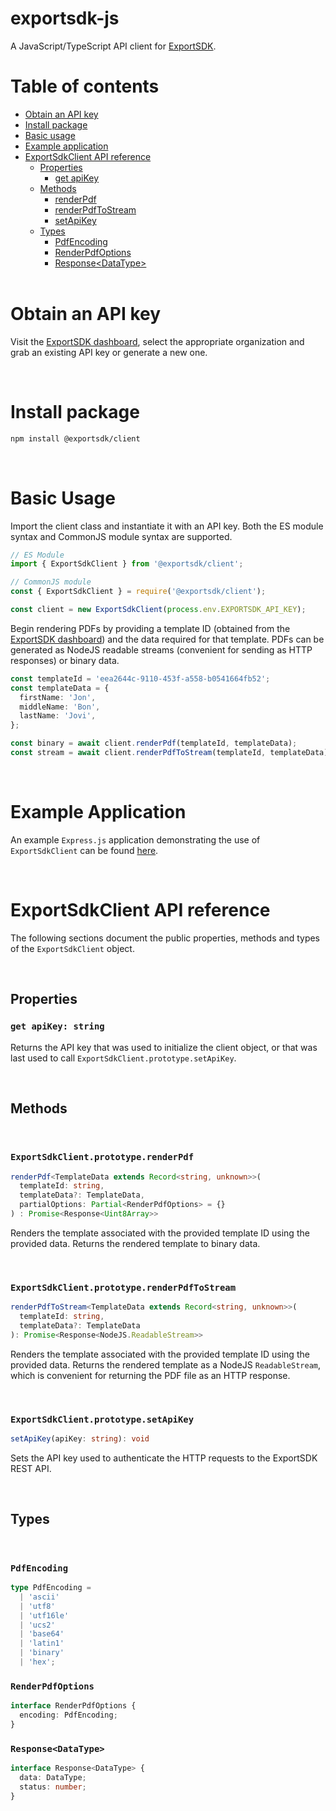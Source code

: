 # exportsdk-js

A JavaScript/TypeScript API client for [ExportSDK](https://exportsdk.com).

# Table of contents

- [Obtain an API key](#obtain-an-api-key)
- [Install package](#install-package)
- [Basic usage](#basic-usage)
- [Example application](#example-application)
- [ExportSdkClient API reference](#exportsdkclient-api-reference)
  - [Properties](#client-properties)
    - [get apiKey](#get-apikey)
  - [Methods](#client-methods)
    - [renderPdf](#renderPdf)
    - [renderPdfToStream](#renderPdfToStream)
    - [setApiKey](#setApiKey)
  - [Types](#client-types)
    - [PdfEncoding](#pdfencoding)
    - [RenderPdfOptions](#renderpdfoptions)
    - [Response\<DataType\>](#Response)
    <br/><br/>

# Obtain an API key

Visit the [ExportSDK dashboard](https://app.exportsdk.com/settings/keys), select the appropriate organization and grab an existing API key or generate a new one.

<br />

# Install package

```sh
npm install @exportsdk/client
```

<br />

# Basic Usage

Import the client class and instantiate it with an API key. Both the ES module syntax and CommonJS module syntax are supported.

```typescript
// ES Module
import { ExportSdkClient } from '@exportsdk/client';

// CommonJS module
const { ExportSdkClient } = require('@exportsdk/client');

const client = new ExportSdkClient(process.env.EXPORTSDK_API_KEY);
```

Begin rendering PDFs by providing a template ID (obtained from the [ExportSDK dashboard](https://app.exportsdk.com/templates)) and the data required for that template. PDFs can be generated as NodeJS readable streams (convenient for sending as HTTP responses) or binary data.

```typescript
const templateId = 'eea2644c-9110-453f-a558-b0541664fb52';
const templateData = {
  firstName: 'Jon',
  middleName: 'Bon',
  lastName: 'Jovi',
};

const binary = await client.renderPdf(templateId, templateData);
const stream = await client.renderPdfToStream(templateId, templateData);
```

<br />

# Example Application

An example `Express.js` application demonstrating the use of `ExportSdkClient` can be found [here](src/example).

<br />

# ExportSdkClient API reference

The following sections document the public properties, methods and types of the `ExportSdkClient` object.

<br />

<a id="client-properties"></a>
## Properties

<a id="get-apikey"></a>
### `get apiKey: string`
Returns the API key that was used to initialize the client object, or that was last used to call `ExportSdkClient.prototype.setApiKey`.

<br />

<a id="client-methods"></a>
## Methods
<br />

<a id="renderPdf"></a>
### `ExportSdkClient.prototype.renderPdf`
```typescript
renderPdf<TemplateData extends Record<string, unknown>>(
  templateId: string,
  templateData?: TemplateData,
  partialOptions: Partial<RenderPdfOptions> = {}
) : Promise<Response<Uint8Array>>
```
Renders the template associated with the provided template ID using the provided data. Returns the rendered template to binary data.

<br />

<a id="renderPdfToStream"></a>
### `ExportSdkClient.prototype.renderPdfToStream`
```typescript
renderPdfToStream<TemplateData extends Record<string, unknown>>(
  templateId: string,
  templateData?: TemplateData
): Promise<Response<NodeJS.ReadableStream>>
```
Renders the template associated with the provided template ID using the provided data. Returns the rendered template as a NodeJS `ReadableStream`, which is convenient for returning the PDF file as an HTTP response.

<br />

<a id="setApiKey"></a>
### `ExportSdkClient.prototype.setApiKey`
```typescript
setApiKey(apiKey: string): void
```
Sets the API key used to authenticate the HTTP requests to the ExportSDK REST API.

<br />

<a id="client-types"></a>
## Types
<br />

### `PdfEncoding`
```typescript
type PdfEncoding = 
  | 'ascii'
  | 'utf8'
  | 'utf16le'
  | 'ucs2'
  | 'base64'
  | 'latin1'
  | 'binary'
  | 'hex';
```
### `RenderPdfOptions`
```typescript
interface RenderPdfOptions {
  encoding: PdfEncoding;
}
```

<a id="Response"></a>
### `Response<DataType>`
```typescript
interface Response<DataType> {
  data: DataType;
  status: number;
}

